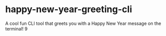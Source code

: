 # happy-new-year-greeting-cli
A cool fun CLI tool that greets you with a Happy New Year message on the terminal! 9
